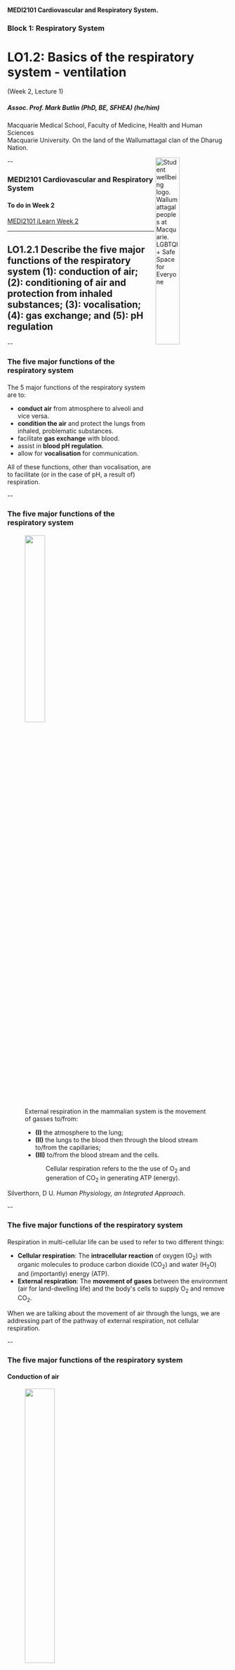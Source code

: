 <!-- .slide: data-auto-animate-restart id="MEDI2101Wk2_1"-->
#### MEDI2101 Cardiovascular and Respiratory System.
### Block 1: Respiratory System
# LO1.2: Basics of the respiratory system - ventilation
(Week 2, Lecture 1)
##### Assoc. Prof. Mark Butlin (PhD, BE, SFHEA) (he/him)

Macquarie Medical School, Faculty of Medicine, Health and Human Sciences<br>Macquarie University. On the land of the Wallumattagal clan of the Dharug Nation.

<a href="https://students.mq.edu.au/support"><img src="images/mq_support.png" alt="Student wellbeing logo. Wallumattagal peoples at Macquarie. LGBTQI+ Safe Space for Everyone" align="right" width=33%></a>

--
### MEDI2101 Cardiovascular and Respiratory System
#### To do in Week 2

<a href="https://ilearn.mq.edu.au/course/view.php?id=64513#section-5"> MEDI2101 iLearn Week 2</a>

---
## LO1.2.1 Describe the five major functions of the respiratory system (1): conduction of air; (2): conditioning of air and protection from inhaled substances; (3): vocalisation; (4): gas exchange; and (5): pH regulation

--
### The five major functions of the respiratory system
#### 
The 5 major functions of the respiratory system are to:


- **conduct air** from atmosphere to alveoli and vice versa.
- **condition the air** and protect the lungs from inhaled, problematic substances.
- facilitate **gas exchange** with blood.
- assist in **blood pH regulation**.
- allow for **vocalisation** for communication.
    
<p class="fragment">All of these functions, other than vocalisation, are to facilitate (or in the case of pH, a result of) respiration.</p>
  
--
### The five major functions of the respiratory system
#### 
<figure>
  <img src="images/respiration.png" alt="" width="33%">
  <figcaption>
<p>External respiration in the mammalian system is the movement of gasses to/from:</p>
<ul>
<li> <b>(I)</b> the atmosphere to the lung;</li>
<li> <b>(II)</b> the lungs to the blood then through the blood stream to/from the capillaries;</li>
<li> <b>(III)</b> to/from the blood stream and the cells.</li>
<ul>
<p>Cellular respiration refers to the the use of O<sub>2</sub> and generation of CO<sub>2</sub> in generating ATP (energy).</p>
  </figcaption>
</figure>
<p class="citation">Silverthorn, D U. <em>Human Physiology, an Integrated Approach</em>.</p>

--
### The five major functions of the respiratory system
#### 

Respiration in multi-cellular life can be used to refer to two different things:

- **Cellular respiration**: The **intracellular reaction** of oxygen (O<sub>2</sub>) with organic molecules to produce carbon dioxide (CO<sub>2</sub>) and water (H<sub>2</sub>O) and (importantly) energy (ATP).
- **External respiration**: The **movement of gases** between the environment (air for land-dwelling life) and the body's cells to supply O<sub>2</sub> and remove CO<sub>2</sub>.

<p class="fragment">When we are talking about the movement of air through the lungs, we are addressing part of the pathway of external respiration, not cellular respiration.</p>
    
--
### The five major functions of the respiratory system
#### Conduction of air

<figure>
  <img src="images/UpperAndLowerRespiratory.png" alt="" width="40%">
  <figcaption>
   <p>Referring to the bulk movement of air into, and out of, the lungs (specifically, alveoli) from the surrounding atmosphere.</p>

- Upper respiratory tract
  - Mouth (oral) cavity (air and food)
  - Nasal cavity (air only)
  - Pharynx (air and food)
  - Larynx (vocal cords, air only)

- Lower respiratory tract (only air)
  - Trachea
  - Branching bronchi
  - Lungs (with alveoli)
  </figcaption>
</figure>

--
### The five major functions of the respiratory system
#### Conduction of Air

<figure>
  <img src="images/gonzo.jpg" alt="" width="40%">
  <figcaption>
Functions of the nose

- warming air before it enters the lungs
- filters air to remove some particles
- olfactory sense (smell)
- resonating chamber for speech
  </figcaption>
</figure>
    
--
### The five major functions of the respiratory system
#### Conduction of Air

<figure>
  <img src="images/Respiratory_system_pharynx.svg" alt="" width="50%">
  <figcaption>
Function of the pharynx

- passage for air and food intake
- equalise air pressure between the atmosphere and the middle ear through the Eustacian tube    
  </figcaption>
</figure>

--
### The five major functions of the respiratory system
#### Conduction of Air

<figure>
  <img src="images/larynx.jpg" alt="" width="25%">
  <figcaption>
Function of the larynx

The larynx contains the epiglottis (diversion of food) and the vocal cords (forced breath hold, vocalisation).

- **epiglottis:** elastic cartilage "trap door" that is closed when swallowing food/liquid to prevent food/liquid from entering the trachea (wind pipe)
- **false vocal cords:** close to block/hold breath eg. when lifting a heavy object (these "vocal" cords don't produce sound)
- **true vocal cords:** elastic ligaments that when stretched, produce sound as air passes by them.
  - pitch = degree of stretch
  - amplitude = amount of air pressure applied
  </figcaption>
</figure>
<p>&nbsp</p>
<p class="citation">National Cancer Institute, an agency part of the National Institutes of Health</p>

--
### The five major functions of the respiratory system
#### Conduction of Air

<figure>
  <img src="images/LungBranches3.png" alt="" width="75%">
  <figcaption>
    
  </figcaption>
</figure>
<p class="citation">Silverthorn, D U. <em>Human Physiology, an Integrated Approach.</em></p>

--
### The five major functions of the respiratory system
#### Conduction of Air

Airway resistance (\$R$\) and corollary of Poiseuille's law

\begin{equation}
  R = \dfrac{8\mu L}{\pi r^4}
\end{equation}

where:
- $\mu$ fluid viscosity
- $L$ length of tube
- $r$ radius of the tube


<div class="r-stack">
<p class="fragment fade-in-then-out">The important thing to remember: resistance is directly proportional to the length of the tube, and inversely proportional to the fourth power of radius.</p>
<p class="fragment"><em>This means that a change in radius has a dramatic effect on resistance.</em></p>
</div>

--
### The five major functions of the respiratory system
#### Conduction of Air

\begin{equation}
R = \dfrac{8\mu L}{\pi r^4}
\end{equation}

As flow $Q$ is dependent on resistance:

\begin{equation}
  Q \propto \dfrac{\Delta P}{R}
\end{equation}

<span style="color:red">$\downarrow$</span> radius $\rightarrow$ <span style="color:red">$\uparrow$</span> resistance $\rightarrow$ <span style="color:red">$\downarrow$</span> flow

and inversely

<span style="color:green">$\uparrow$</span> radius $\rightarrow$ <span style="color:green">$\downarrow$</span> resistance $\rightarrow$ <span style="color:green">$\uparrow$</span> flow

--
<!-- .slide: data-auto-animate data-background-image="images/stainless_steel_drinking_straws.jpg" data-background-size="contain" -->

Which straw has the

greatest resistance?

<p class="fragment">
$R = \dfrac{8\mu L}{\pi r^4}$
</p>

--
<!-- .slide: data-auto-animate data-background-image="images/stainless_steel_drinking_straws.jpg" data-background-size="contain" data-background-opacity="0.3" -->

Which straw has the

greatest resistance?

$R = \dfrac{8\mu L}{\pi r^4}$

<span style="color:green">
<p data-id="direction">To decrease resistance and increase flow:</p>
<ul data-id="directionlist">
<li> increase the diameter (radius)</li>
<li> decrease the length</li>
</ul>
</span>

--
<!-- .slide: data-auto-animate data-background-image="images/stainless_steel_drinking_straws.jpg" data-background-size="contain" data-background-opacity="0.3" -->

Which straw has the

greatest resistance?

$R = \dfrac{8\mu L}{\pi r^4}$

<span style="color:red">
<p data-id="direction">To increase resistance and decrease flow:</p>
<ul data-id="directionlist">
<li> decrease the diameter (radius)</li>
<li> increase the length</li>
</ul>
</span>

--
<!-- .slide: data-auto-animate data-background-image="images/LungBranches2.png" data-background-size="contain" -->

<table border="0">
  <tr>
    <td width="80%"></td>
    <td>Does the single trachea, or the combination of both bronchi, have the greatest resistance?</td>
  </tr>
  <tr>
    <td></td>
    <td><p class="fragment">$R = \dfrac{8\mu L}{\pi r^4}$</p></td>
  <tr>
</table>

--

<!-- .slide: data-auto-animate data-background-image="images/LungBranches.png" data-background-size="contain" -->

--
### The five major functions of the respiratory system
#### Conduction of Air

<figure>
  <img src="images/LungBranches.png" alt="" width="60%">
  <figcaption>
    <ul>
    <li> Air moves through the trachea, bronchi, and bronchioles.</li>
    <li> Exchange of gases between air and blood occurs at the level of the alveoli (largest cross sectional area, lowest resistance).</li>
    </ul>
  </figcaption>
</figure>

--
### The five major functions of the respiratory system
#### Conditioning of air and protection from inhaled substances

The respiratory mucosa lining the conducting airways conditions air before it reaches the alveoli.

- **Warming** 
  - Air is warmed to 37<sup>o</sup>C so core body temp is maintained and to protect the alveoli.
- **Humidifying** 
  - Water vapor is added to 100% humidity so the exchange epithelium doesn’t dry.
- **Filtering** 
  - Removal of particles and pathogens to protect the body from inflammation and infection.
    
--
### The five major functions of the respiratory system
#### Conditioning of air and protection from inhaled substances

The mucosal lining also **traps** and **transports** some **pathogens**. 

The **ciliary beat** that removes mucous (and trapped pathogens) relies on the thin saline secreted by epithelial cells of the respiratory system.

--
### The five major functions of the respiratory system
#### Conditioning of air and protection from inhaled substances

<figure>
  <img src="images/mucosallining.png" alt="" width="42%">
  <figcaption>
<p>The mucosal lining is primarily made up of sodium and chloride ions in water (saline).</p>
<p>The epithelial cilia beat and along with the generation of the mucosal lining assist in transporting pathogens out of the airway.</p>
<p>This secretion involves:</p>
<ul>
  <li> Cl<sup>-</sup> secretion into the airway lumen from epithelial cells.</li>
  <li> Na<sup>+</sup> is drawn into the lumen by the electrochemical gradient.</li>
  <li> H<sub>2</sub>O is drawn into the lumen by the concentration gradient.</li>
</ul>
  </figcaption>
</figure>
<p class="citation">Silverthorn, D U. <em>Human Physiology, an Integrated Approach</em>.</p>
    
--
<!-- .slide: daa-auto-animate data-background="#111111" -->
<video data-autoplay data-src="images/MucociliaryClearance.mp4"></video>
<p class="citation"><a href="https://www.youtube.com/watch?v=HMB6flEaZwI">https://www.youtube.com/watch?v=HMB6flEaZwI</a></p>
    
--
<!-- .slide: data-auto-animate data-background="#111111" -->
<video data-autoplay data-src="images/CiliaryBeating.mp4"></video>
<p class="citation"><a href="https://www.youtube.com/watch?v=1Q8RL1g9txk">https://www.youtube.com/watch?v=1Q8RL1g9txk</a></p>
    
--
### The five major functions of the respiratory system
#### Conditioning of air and protection from inhaled substances

The mucosal lining is a fluid. Therefore, there is a surface tension drawing the wetted surfaces together especially in the elastic, flexible alveoli.

An air pressure is needed to overcome this surface tension (Laplace Law).

\begin{equation}
\mathrm{pressure} = \dfrac{2\times\mathrm{surface\~tension}}{\mathrm{radius\~of\~alveoli}}
\end{equation}

<p class="fragment">If the mucosal fluid was pure water, a pressure of 18 cmH<sub>2</sub>O would be required to keep the alveoli open (<em>Guyton and Hall Textbook of Medical Physiology</em>).
    
--
### The five major functions of the respiratory system
#### Conditioning of air and protection from inhaled substances

<figure>
  <img src="images/Surfactant.jpg" alt="" width="50%">
  <figcaption>
<div class="r-stack">
<span class="fragment current-visible">
<p> A surfactant has a hydrophilic head (attracted to water) and hydrophobic tail (repels water).<p>
<p>This reduces surface tension. In the alveoli, by reducing surface tension, the required pressure to keep the alveoli open is reduced (Laplace Law).</p>
</span>
<span class="fragment">
  <p><b>Surfactant</b></p>
  <ul>
    <li> reduces surface tension</li>
    <ul>
      <li> hydrophilic head</li>
      <li> hydrophobic tail</li>
    </ul>
  </ul>        
  
  <ul>
    <li> produced by the alveolar cells</li>
    <li> has a half life of about 14 hours</li>
    <li> lines alveoli and small bronchioles</li>
  </ul>
</span>
            </div>
  </figcaption>
</figure>

--
### The five major functions of the respiratory system
#### Conditioning of air and protection from inhaled substances

**Alveolar stability**
      
Action of surfactant:

$\dfrac{2T\downarrow}{R}=P\downarrow$

- Surfactant differentially reduces surface tension, more at lower volumes and less at higher volumes, giving alveolar stability and reducing the likelihood of alveolar collapse.
- Surfactant is formed relatively late in fetal life.
- Premature infants born without adequate amounts. experience respiratory distress requiring immediate therapy.
      
--
<!-- .slide: data-auto-animate data-background-image="images/bubbles-pexels-photo-3661471.jpg"  data-background-size="contain"-->

<table>
  <tr> 
    <td width="30%" style="font-size:1.5em">An everyday example of surfactant: bubbles</td>
    <td width="40 %"></td>
    <td width="30%"></td>
  </tr>
  <tr>
    <td></td>
    <td></td>
    <td><h3>Soap (surfactant) decreases water surface tension, allowing bubbles to form at lower air pressure.</h3></td>
  </tr>
</table>

--
### The five major functions of the respiratory system
#### Gas exchange between air and blood

 Oxygen needs to travel across the alveolar surface from the alveolar air into the blood stream.
 
 Carbon dioxide needs to travel in the reverse direction.
 
 This will be covered in greater detail in the following lecture.
      
--
### The five major functions of the respiratory system
#### pH regulation
  
When carbon dioxide is dissolved in blood (water):

\begin{equation}
\mathrm{carbon\~dioxide} + \mathrm{water} \rightarrow \mathrm{carbonic\~acid} \rightarrow \mathrm{hydrogen\~ions} + \mathrm{bicarbonate\~ions}
\end{equation}

\begin{equation}
\mathrm{CO}_2 + \mathrm{H}_2\mathrm{O} \overset{\mathrm{carbonic\~anhydrase}}{\rightarrow} \mathrm{H}_2\mathrm{CO}_3 \rightarrow \mathrm{H}^+ + \mathrm{HCO}^{3-}
\end{equation}

<p class="fragment">Increasing the concentration of H<sup>+</sup> increases the acidity (decreases pH) and vice versa.</p>
  
--
### The five major functions of the respiratory system
#### pH regulation
  
By altering the rate of ventilation, the rate of CO<sub>2</sub> movement our of the blood can be modified, thereby changing blood pH. 

Regulation of ventilation (and pH) will be covered next week.

--
### The five major functions of the respiratory system
#### Vocalisation
      
Speech (or just vocal noise) requires three main processes to work together:

1. Air must be in motion (muscles of respiration and clear airways).
1. Vibrations must be established in the air stream (vocal cords).
1. The buzzing sound of the vibrating air stream must be altered by the shape of the resonator (which includes the throat, as well as the oral and nasal cavities).

---
<!-- .slide: data-auto-animate-restart -->
## LO1.2.2 Explain how lung pressure and volume changes during normal breathing, relate these changes to air flow, and graph and interpret the alveolar and intra-pleural pressure changes across the respiratory cycle.

--
<!-- .slide: data-auto-animate data-background-image="images/musclesofrespiration1.png" data-background-size="contain" data-background-position="right" -->
  
### Pressure-volume changes during normal breathing
####
    
Inspiration involves the:

- **diaphragm** which moves down toward the abdomen.
- **external intercostals and scalenes** which pull the ribs up and out.

<p>&nbsp</p>

<p class="citationleft">Silverthorn, D U. <em>Human Physiology, an Integrated Approach</em>.</p>
    
--
<!-- .slide: data-auto-animate data-background-image="images/musclesofrespiration2.png" data-background-size="contain" data-background-position="left" -->
  
### Pressure-volume changes during normal breathing
####

<table>
  <tr>
    <td width="25%"></td>
    <td>
Exhalation is <b>nominally passive</b> (i.e. a relaxation of muscles), but may involve:

- <b>internal intercostals</b> antagonistic muscle group.
- <b>abdominal muscles</b> which compress the abdominal cavity pushing viscera and the diaphragm upward.
    </td>
  <tr>
</table>

<p>&nbsp</p>

<p class="citation">Silverthorn, D U. <em>Human Physiology, an Integrated Approach</em>.</p>
  
--
### Pressure-volume changes during normal breathing
####
Isolating the action of the diaphragm.

<figure>
  <img data-id="diaphragm" src="images/diaphragm1.png" alt="" width="50%">
  <figcaption>
    
  </figcaption>
</figure>

--
### Pressure-volume changes during normal breathing
####
Isolating the action of the diaphragm.

<figure>
  <img data-id="diaphragm" src="images/diaphragm2.png" alt="" width="50%">
  <figcaption>
As it contracts, it flattens and decreases intrapleural pressure, increasing the volume of the lungs, assisting inspiration (along with the other inspiratory muscles).
  </figcaption>
</figure>

--
### Pressure-volume changes during normal breathing
####
Isolating the action of the diaphragm.

<figure>
  <img data-id="diaphragm" src="images/diaphragm3.png" alt="" width="40%">
  <figcaption>
Upon relaxation, the diaphragm curves upward once more, increasing intrapleural pressure, decreasing lung volume, and assisting exhalation.
  </figcaption>
</figure>

--
### Pressure-volume changes during normal breathing
####

**Boyle's law**

That pressure ($P$) of a fixed mass of material (e.g. air) is inversely proportional to volume ($V$).

\begin{equation}
P 	\propto \dfrac{1}{V}
\end{equation}

The corollary is that if the pressure on a material is changed, the volume must also change proportionally.

\begin{equation}
P_1\cdot V_1 = P_2 \cdot V_2
\end{equation}

--
### Pressure-volume changes during normal breathing
####

<figure>
  <img src="images/boyleslaw.png" alt="" width="50%">
  <figcaption>
Boyle's Law states that if the volume of a fluid is changed, then the pressure must change inversely and proportionally. 

So if we halve the volume, the pressure would double.

\begin{equation}
P_1\cdot V_1 = P_2 \cdot V_2
\end{equation}
  </figcaption>
</figure>
<p class="citation">Silverthorn, D U. <em>Human Physiology, an Integrated Approach</em>.</p>

--
<!-- .slide: data-auto-animate data-background="#111111" -->
<video data-autoplay data-src="images/BoylesLaw.mp4"></video>
<p class="citation"><a href="https://www.youtube.com/watch?v=N5xft2fIqQU">https://www.youtube.com/watch?v=N5xft2fIqQU</a></p>
  
--
### Pressure-volume changes during normal breathing
####

How does Boyle's Law relate to inspiration?

If we increase the volume of the lungs, it will reduce the pressure within the lungs.

$P_1\cdot V_1 = P_2 \cdot V_2$

<p class="fragment">As fluid (includes gases) will move from a region of higher pressure to a region of lower pressure (from the surrounding atmosphere, into the lungs).</p>
<p class="fragment">This air movement is <b>bulk flow</b> because the entire gas mixture is moving (not individual gases, as in diffusion across a <em>partial pressure</em> gradient).</p>


  
--
### Pressure-volume changes during normal breathing
####

How does Boyle's Law relate to exhalation?

If we decrease the volume of the lungs, it will increase the pressure within the lungs.

$P_1\cdot V_1 = P_2 \cdot V_2$

<p class="fragment">As fluid (includes gases) will move from a region of higher pressure to a region of lower pressure (from the lungs, out to the surrounding atmosphere).</p>

--
### Pressure-volume changes during normal breathing
####

<figure>
  <img src="images/lungvolumeandpressure2.png" alt="" width="33%">
  <figcaption>
<div class="r-stack">
<p class="fragment fade-in-then-out"><b>(A1)</b>  In the brief pause between breaths, alveolar pressure ($P_A$) is equal to atmospheric pressure $P_{atm}$ (0 cmH<sub>2</sub>O). No difference between $P_A$ and $P_{atm}$ means no air flow.</p>
<p class="fragment fade-in-then-out"><b>(A2) Inspiration.</b> Inspiratory muscles contract, and increase thoracic volume, decreasing $P_A$. Air flows into the alveoli (C1 to C2).</p>
<p class="fragment fade-in-then-out"><b>(A3)</b>  When $P_A$ is equal to $P_{atm}$ the inward flow of air stops. At the end of inspiration, lung vol is at its maximum (C2).</p>
<p class="fragment fade-in-then-out"><b>(A4) Exhalation.</b> is normally passive, inspiratory muscles relax and elastic recoil returns the diaphragm and ribs to their resting positions. Thoracic volume decreases, increasing $P_A$ above $P_{atm}$. So air flows out of the lungs (C2 to C3).</p>
<p class="fragment fade-in"><b>(A5)</b>  At the end of exhalation, air movement ceases when $P_A$ is again equal to $P_{atm}$. One respiratory cycle consists of an inspiration and an exhalation.</p>
</div>
  </figcaption>
</figure>

--
### Pressure-volume changes during normal breathing
####

<figure>
  <img src="images/intrapleuralpressure.png" alt="" width="30%">
  <figcaption>
<p>Lung tissue is non-contractile (no muscle in the lung tissue) but <em>is</em> elastic. It moves with the chest wall, due to the cohesive forces generated by the pleural fluid between the pleural membranes. The intra-pleural pressure is the pressure of the pleural fluid.</p>

<b>(B1)</b> The intra-pleural pressure is negative at rest. 

<b>(B1-B2)</b> Inspiration.
        
The expanding thoracic cage, decreases intrapleural pressure. 

This pressure is a partially transferred to the lungs and alveoli (partially, as the lung tissue is elastic). 

This in turn decreases lung pressure, and flow of air into the lungs follows.    
  </figcaption>
</figure>
<p class="citation">Silverthorn, D U. <em>Human Physiology, an Integrated Approach</em>.</p>

--
### Pressure-volume changes during normal breathing
####

<figure>
  <img src="images/lungvolumeandpressure.png" alt="" width="40%">
  <figcaption>
The intrapleural pressure pulls and pushes the alveolar (and lung) pressure. 

As lung pressure falls below atmospheric pressure, there is an inward flow of air (inspiration) as per Boyle's Law. 

When alveolar pressure rises above atmospheric pressure, there is an outward flow of air (exhalation).
  </figcaption>
</figure>
<p class="citation"><em>Guyton and Hall Textbook of Medical Physiology</em></p>
  
--
### Pressure-volume changes during normal breathing
#### Collapsed Lung
<figure>
  <img src="images/collapsedlung.png" alt="" width="40%">
  <figcaption>
If the intrapleural space is punctured, the intrapleural pressure equalises to atmospheric pressure.
      
This means the intrapleural pressure would be equal to the lung pressure.

The lack of a negative intrapleural pressure on the elastic tissue of the lung means that the elastic tissue recoils to its unstretched state.

That is, the lung collapses.
  </figcaption>
</figure>
<p class="citation">Silverthorn, D U. <em>Human Physiology, an Integrated Approach</em>.</p>
    
---
<!-- .slide: data-auto-animate-restart -->
## LO1.2.3 Describe the four pulmonary volumes and the four pulmonary lung capacities.

--
### The four pulmonary volumes and four pulmonary capacities
#### 

<div class="r-stack">
<img class="fragment" src="images/Lungvolumes1.svg" width="65%">
<img class="fragment" src="images/Lungvolumes2.svg" width="65%">
<img class="fragment" src="images/Lungvolumes.svg" width="65%">
</div>
<!-- <p>Volume numbers (y-axis) are approximate normals for a 70 kg adult male, or a 50 kg adult female.</p> -->
<p class="citation">Modified from <a href="https://commons.wikimedia.org/wiki/File:Lungvolumes.svg">https://commons.wikimedia.org/wiki/File:Lungvolumes.svg</a></p>

--
### The four pulmonary volumes and four pulmonary capacities
#### The pulmonary volumes

- **tidal volume**
  - the amount of air inspired (or expired) in a single, normal breath. For an adult, tidal volume is around 0.5 litres.
- **inspiratory reserve volume**
  - on a big breath in, the maximum amount of air that can be inspired above the normal tidal volume. For an adult, around 3 litres.
- **expiratory reserve volume**
  - on a big breath out, the maximum amount of air that can be expired beyond the normal tidal volume. For an adult, around 1.1 L.
- **residual volume**
  - the amount of air left in the lungs after a maximal breath out. For an adult, around 1.2 L.

--
### The four pulmonary volumes and four pulmonary capacities
#### The pulmonary volumes

- **inspiratory capacity** = tidal volume + inspiratory reserve volume
- **functional residual capacity** = expiratory reserve volume + residual volume
- **vital capacity** = tidal volume + inspiratory reserve + expiratory reserve
- **total lung capacity** = vital capacity + residual volume

--
### The four pulmonary volumes and four pulmonary capacities
#### Minute respiratory volume, or minute ventilation

The rate at which air moves through the lungs is called the minute ventilation, or minute respiratory volume ($\dot{V}$). If we know:

- **the tidal volume ($V_T$)**
  - the volume breathed with each breath
- **the respiratory rate ($RR$)**
  - the number of breaths per minute

we can calculate the minute ventilation

\begin{equation}
\dot{V} = V_T \times RR
\end{equation}

<p class="fragment">There is not much more I can teach you about this - but it is important.<p>

--
<!-- .slide: data-background="#373A36" -->

<p style="color:white;font-size:1.5em">Vocalisation</p>

--
<!-- .slide: data-auto-animate data-background="#111111" -->
<video data-autoplay data-src="images/VocalCords.mp4"></video>
<p class="citation"><a href="https://www.youtube.com/watch?v=BipS88vaFfI">https://www.youtube.com/watch?v=BipS88vaFfI</a></p>